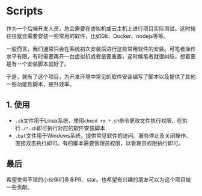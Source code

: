 # Scripts

作为一个后端开发人员，总会需要在虚拟机或云主机上进行项目实际测试。这时候往往就会需要安装一些常用的软件，比如Git、Docker、nodejs等等。

一般而言，我们通常只会在系统初次安装后进行这些常用软件的安装。可笔者操作水平有限，有时需要再开一台虚拟机或者是要重置，这时候笔者就很纠结，想着要是有一个安装脚本就好了。

于是，就有了这个项目，为开发环境中常见的软件安装编写了脚本以及提供了其他一些功能性脚本，提升效率。

## 1. 使用

- `.sh`文件用于Linux系统，使用`chmod +x *.sh`命令更改文件执行权限，在执行`./*.sh`即可执行对应的软件安装脚本
- `.bat`文件用于Windows系统，提供常见软件的访问、服务停止及关闭操作。直接双击执行即可。有的脚本需要管理员权限，以管理员权限执行即可。

## 最后

希望觉得不错的小伙伴们多多PR、star。也希望有兴趣的朋友可以为这个项目做一些贡献。
